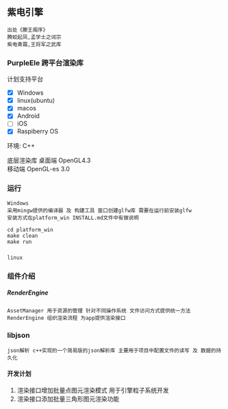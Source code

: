 ## 紫电引擎 
    出处《滕王阁序》
    腾蛟起凤,孟学士之词宗 
    紫电青霜,王将军之武库


### PurpleEle 跨平台渲染库
计划支持平台  
- [x] Windows 
- [x] linux(ubuntu) 
- [x] macos 
- [x] Android 
- [ ] iOS 
- [x] Raspiberry OS

环境: C++ 

底层渲染库 
    桌面端 OpenGL4.3   
    移动端 OpenGL-es 3.0 

### 运行
    Windows 
    采用mingw提供的编译器 及 构建工具 窗口创建glfw库 需要在运行前安装glfw 
    安装方式在platform_win INSTALL.md文件中有做说明

    cd platform_win
    make clean
    make run 

### 
    linux


### 组件介绍
##### RenderEngine 
    AssetManager 用于资源的管理 针对不同操作系统 文件访问方式提供统一方法   
    RenderEngine 组织渲染流程 为app提供渲染接口


### libjson
    json解析 c++实现的一个简易版的json解析库 主要用于项目中配置文件的读写 及 数据的持久化

#### 开发计划
  1. 渲染接口增加批量点图元渲染模式 用于引擎粒子系统开发
  2. 渲染接口添加批量三角形图元渲染功能
   
    

    


